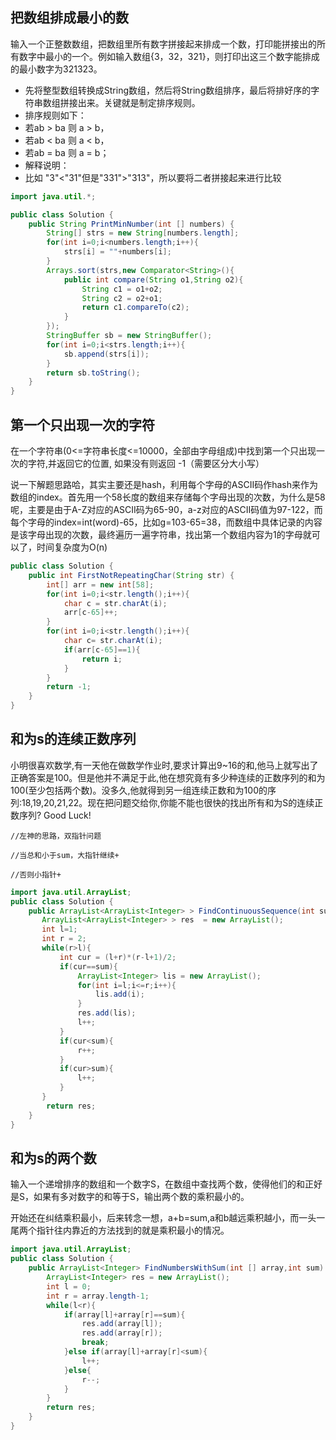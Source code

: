 ## 把数组排成最小的数

输入一个正整数数组，把数组里所有数字拼接起来排成一个数，打印能拼接出的所有数字中最小的一个。例如输入数组{3，32，321}，则打印出这三个数字能排成的最小数字为321323。 

* 先将整型数组转换成String数组，然后将String数组排序，最后将排好序的字符串数组拼接出来。关键就是制定排序规则。
* 排序规则如下：
* 若ab > ba 则 a > b，
* 若ab < ba 则 a < b，
* 若ab = ba 则 a = b；
* 解释说明：
* 比如 "3"<"31"但是"331">"313"，所以要将二者拼接起来进行比较

```java
import java.util.*;

public class Solution {
    public String PrintMinNumber(int [] numbers) {
        String[] strs = new String[numbers.length];
        for(int i=0;i<numbers.length;i++){
            strs[i] = ""+numbers[i];
        }
        Arrays.sort(strs,new Comparator<String>(){
            public int compare(String o1,String o2){
                String c1 = o1+o2;
                String c2 = o2+o1;
                return c1.compareTo(c2);
            }
        });
        StringBuffer sb = new StringBuffer();
        for(int i=0;i<strs.length;i++){
            sb.append(strs[i]);
        }
        return sb.toString();
    }
}
```

## 第一个只出现一次的字符

在一个字符串(0<=字符串长度<=10000，全部由字母组成)中找到第一个只出现一次的字符,并返回它的位置, 如果没有则返回 -1（需要区分大小写） 

说一下解题思路哈，其实主要还是hash，利用每个字母的ASCII码作hash来作为数组的index。首先用一个58长度的数组来存储每个字母出现的次数，为什么是58呢，主要是由于A-Z对应的ASCII码为65-90，a-z对应的ASCII码值为97-122，而每个字母的index=int(word)-65，比如g=103-65=38，而数组中具体记录的内容是该字母出现的次数，最终遍历一遍字符串，找出第一个数组内容为1的字母就可以了，时间复杂度为O(n) 

```java
public class Solution {
    public int FirstNotRepeatingChar(String str) {
        int[] arr = new int[58];
        for(int i=0;i<str.length();i++){
            char c = str.charAt(i);
            arr[c-65]++;
        }
        for(int i=0;i<str.length();i++){
            char c= str.charAt(i);
            if(arr[c-65]==1){
                return i;
            }
        }
        return -1;
    }
}
```

## 和为s的连续正数序列

小明很喜欢数学,有一天他在做数学作业时,要求计算出9~16的和,他马上就写出了正确答案是100。但是他并不满足于此,他在想究竟有多少种连续的正数序列的和为100(至少包括两个数)。没多久,他就得到另一组连续正数和为100的序列:18,19,20,21,22。现在把问题交给你,你能不能也很快的找出所有和为S的连续正数序列? Good Luck! 

`//左神的思路，双指针问题`

`//当总和小于sum，大指针继续+`

`//否则小指针+`

```java
import java.util.ArrayList;
public class Solution {
    public ArrayList<ArrayList<Integer> > FindContinuousSequence(int sum) {
       ArrayList<ArrayList<Integer> > res  = new ArrayList();
       int l=1;
       int r = 2;
       while(r>l){
           int cur = (l+r)*(r-l+1)/2;
           if(cur==sum){
               ArrayList<Integer> lis = new ArrayList();
               for(int i=l;i<=r;i++){
                   lis.add(i);
               }
               res.add(lis);
               l++;
           }
           if(cur<sum){
               r++;
           }
           if(cur>sum){
               l++;
           }
       }
        return res;
    }
}
```

## 和为s的两个数

输入一个递增排序的数组和一个数字S，在数组中查找两个数，使得他们的和正好是S，如果有多对数字的和等于S，输出两个数的乘积最小的。 

开始还在纠结乘积最小，后来转念一想，a+b=sum,a和b越远乘积越小，而一头一尾两个指针往内靠近的方法找到的就是乘积最小的情况。 

```java
import java.util.ArrayList;
public class Solution {
    public ArrayList<Integer> FindNumbersWithSum(int [] array,int sum) {
        ArrayList<Integer> res = new ArrayList();
        int l = 0;
        int r = array.length-1;
        while(l<r){
            if(array[l]+array[r]==sum){
                res.add(array[l]);
                res.add(array[r]);
                break;
            }else if(array[l]+array[r]<sum){
                l++;
            }else{
                r--;
            }
        }
        return res;
    }
}
```

